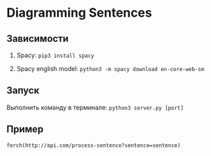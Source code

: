 # Diagramming Sentences

## Зависимости

1. Spacy: `pip3 install spacy`

2. Spacy english model:
   `python3 -m spacy download en-core-web-sm`

## Запуск

Выполнить команду в терминале: `python3 server.py [port]`

## Пример

`ferch(http://api.com/process-sentence?sentence=sentence)`
